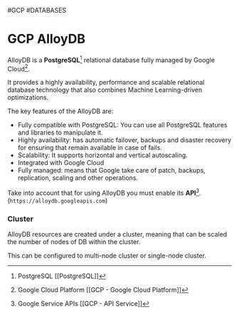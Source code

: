 #GCP #DATABASES 

# GCP AlloyDB

AlloyDB is a **PostgreSQL**[^1] relational database fully managed by Google Cloud[^2]. 

It provides a highly availability, performance and scalable relational database technology that also combines Machine Learning-driven optimizations. 

The key features of the AlloyDB are: 

* Fully compatible with PostgreSQL: You can use all PostgreSQL features and libraries to manipulate it. 
* Highly availability: has automatic failover, backups and disaster recovery for ensuring that remain available in case of fails. 
* Scalability: It supports horizontal and vertical autoscaling. 
* Integrated with Google Cloud
* Fully managed: means that Google take care of patch, backups, replication, scaling and other operations. 


Take into account that for using AlloyDB you must enable its **API**[^3]. (`https://alloydb.googleapis.com`)


### Cluster

AlloyDB resources are created under a cluster, meaning that can be scaled the number of nodes of DB within the cluster.  

This can be configured to multi-node cluster or single-node cluster. 


[^1]: PostgreSQL [[PostgreSQL]]
[^2]: Google Cloud Platform [[GCP - Google Cloud Platform]]
[^3]: Google Service APIs [[GCP - API Service]]